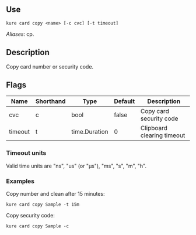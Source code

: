 ## Use 

`kure card copy <name> [-c cvc] [-t timeout]`

*Aliases*: cp.

## Description

Copy card number or security code.

## Flags

|  Name     | Shorthand |     Type      |    Default    |         Description           |
|-----------|-----------|---------------|---------------|-------------------------------|
| cvc       | c         | bool          | false         | Copy card security code       |
| timeout   | t         | time.Duration | 0             | Clipboard clearing timeout    |

### Timeout units

Valid time units are "ns", "us" (or "µs"), "ms", "s", "m", "h".

### Examples

Copy number and clean after 15 minutes:
```
kure card copy Sample -t 15m
```

Copy security code:
```
kure card copy Sample -c
```